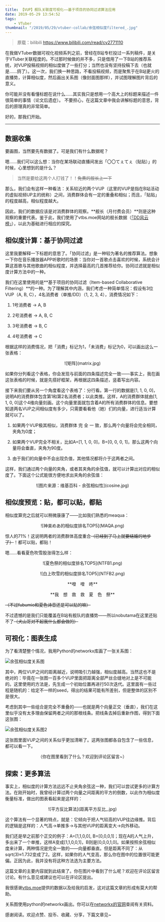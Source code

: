 ```yaml
---
title: 【VUP】舰队关联度可视化——基于项目的协同过滤算法应用
date: 2019-05-29 13:54:52
tags:
    - VTuber
thumbnail: "/2019/05/29/vtuber-collab/余弦相似度filtered_.jpg"
---
```


> 原载：bilibili https://www.bilibili.com/read/cv2771110

在我做VTuber数据可视化视频系列之前，曾经在B站专栏投过一系列稿件，是关于VTuber关联程度的。不过那时候做的并不多，只是借用了一下B站的推荐系统，对VUP投稿视频的相似度做了一些打分；当然也没有坚持投稿下去（也就是……鸽了）。这一次，我们换一种思路，不看投稿视频，而是聚焦于在B站更火的直播势，计算相似度，然后画出关系图（像封面图那样），并试图理解图片背后的意义。

你可能并没有看懂标题在说什么……其实我只是想用一个高大上的标题来描述一件很简单的事情（论文后遗症）。 不要担心，在这篇文章中我会讲解标题的意思，背后的原理真的非常简单。

好的，那我们开始。

---

## 数据收集

要画图，当然要先有数据了。可是我们有什么数据呢？

嗯……我们可以这么想：当你在某场联动直播间发出「〇〇てぇてぇ（贴贴）」的时候，心里想到的是什么？

> 当然是要给这两个人打钱了！！~~免费的舰长上一下~~

那么，我们会有这样一种看法：关系较近的两个VUP（这里的VUP是指在B站活动的虚拟视频UP主的统称）之间，消费群体会有一定的重叠和相似；而且，「贴贴」的程度越高，相似程度越大。

因此，我们的数据应该是对消费群体的观察。**舰长（月付费会员）**则是这种观察的重要代表。鉴于此，我们使用了vtbs.moe网站的舰长数据（[「DD风云榜」](https://vtbs.moe/dd)），以此为基础进行相应的探究。

## 相似度计算：基于协同过滤

这里我要解释一下标题的意思了。「协同过滤」是一种较为著名的推荐算法。想象一下你在音乐播放器APP听歌时的场景：当你对一首歌点击喜欢的时候，系统会计算这首歌与其他歌曲的相似程度，并选择最高的几首推荐给你。协同过滤就是相似度计算方法中的一种。

我们在这里使用的是**基于项目的协同过滤（Item-based Collaborative Filtering）**的一种。为了理解其中内涵，我们考虑一种简单情况：假设有3位VUP（A, B, C），4名消费者（单推/DD）（1, 2, 3, 4），消费情况如下：

1. 1号消费者 → A, B

2. 2号消费者 → A, B, C

3. 3号消费者 → B, C

4. 4号消费者 → C

根据这样的消费情况，把「消费」标记为1，「未消费」标记为0，可以画出这么一张表格：

<p style="text-align:center">![矩阵](matrix.jpg)</p>

如果你分列看这个表格，你会发现与前面的四条描述完全一致——事实上，我在画这张表格的时候，就是先搭好框架，再根据这四条描述，竖着写出内容。

接下来我们要从另一个角度看这个表格了：分行看。第一行的数据是[1, 1, 0, 0]，说明A的消费群体包含第1和第2名消费者；以此类推。这样，A的消费群体就由[1, 1, 0, 0]这个4维向量刻画。这个向量里面就包含着A的所有消费群体的信息。要想知道两名VUP之间相似度有多少，只需要看看他（她）们的向量，进行适当计算就可以了。

1. 如果两个VUP极其相似，消费群体 完 全 一 致，那么两个向量将会完全相同，夹角为0度；

2. 如果两个VUP完全不相关，比如A=[1, 1, 0, 0]，B=[0, 0, 0, 1]，那么这两个向量将会垂直，夹角为90度。

3. 由于我们的向量中不会出现负值，其他情况都将介于这两者之间。

这样，我们通过两个向量的夹角，或者其夹角的余弦值，就可以计算出对应的相似度了。下面这个公式能很方便地求出夹角的余弦值：

<p style="text-align:center">![图片来源：维基百科 - 余弦相似性](cosine.jpg)</p>

## 相似度预览：贴，都可以贴，都贴

相似度算完之后就可以稍微康康了——比如我们熟悉的meaqua：

<p style="text-align:center">![神楽めあ的相似度排名TOP5](MAQA.png)</p>

惊人的71%！这说明两者的消费群体高度重合~~（已经到了马上就要结婚的地步了）~~！都可以贴，都贴！

嗯……看看夏色吹雪股涨得怎么样：

<p style="text-align:center">![夏色祭的相似度排名TOP5](NTFB1.png)</p>


<p style="text-align:center">![白上吹雪的相似度排名TOP5](NTFB2.png)</p>


<p style="text-align:center">**噔　噔　咚**</p>


<p style="text-align:center">**我　想　救　救　夏　色　祭**</p>


~~（不过fubumio和夏色诗音还是可以贴的嘛）~~

不过遗憾的是我们只能覆盖在B站有舰队的直播势——所以nobutama在这里还贴不了~~（犬山哥对不起我什么都会做的）~~

## 可视化：图表生成

为了看清楚整个情况，我用Python的networkx库画了一张关系图：

![余弦相似度关系图](余弦相似度_.jpg)


其中，两位VUP之间的距离越近，说明吸引力越强，相似度越高。当然这也不是绝对的：毕竟在一张图一百多个VUP里面把距离全部严丝合缝地对上是不可能的。这里使用的方法是，先生成一个初始位置再进行50次迭代。这里面有一些过程是随机的：给定不一样的seed，得出的结果可能有所差别，但是整体的区别不是很大。

考虑到其中一些组合是完全不重叠的——也就是两个向量正交（垂直），我们在这里似乎没有太多理由保留两者之间的那根线条。把线条去掉后重新作图，得到下面这张图：

![余弦相似度关系图2](余弦相似度filtered_.jpg)


这张图里面VUP之间的关系似乎更加清晰了。这两张图都各自包含了一些信息，都可以看一下。

<p style="text-align:center">（你在图里看到了什么？欢迎到评论区留言~）</p>

## 探索：更多算法

事实上，相似度的计算方法远远不止夹角余弦这一种，我们可以尝试更多的计算方法。在刚开始时，我曾经计算过两个向量之间距离的平方的倒数，以此作为相似度衡量标准，做出的图表看起来是这样的：

<p style="text-align:center">![平方反比算法](距离平方反比_.jpg)</p>


这个算法有一个显著的特点，就是：它倾向于把人气较高的VUP往边缘推。背后的逻辑是这样的：人气高→单推多→与其他VUP的距离变大→向外移动。

我们还是举之前那个正交的例子：A=[1,1,0,0], B=[0,0,0,1]；现在A的人气上升，多出来了一个单推，这样A变成[1,1,0,0,1]，B则是[0,0,0,1,0]。如果按照余弦相似度来计算，两种情况是完全一致的——向量都垂直。但是距离不同了：从sqrt(3)≈1.732变成了2。这样，如果你的人气变高，那么你在图中的位置很可能更偏。正因为此，我并没有将这种方法选为主要方法。


这篇文章的主要内容就到此结束了。你在图片中看到了什么呢？欢迎在评论区留言讨论。有什么意见或建议也可以在评论区提出。

我很感谢[vtbs.moe](https://vtbs.moe/)提供的数据以及给我的启发，这对这篇文章的形成有莫大的帮助。

关系图使用python的networkx画出。你可以在[networkx的官网](https://networkx.github.io/)查阅有关资料。

感谢阅读。欢迎点赞、投币、收藏、分享，下篇文章见~

